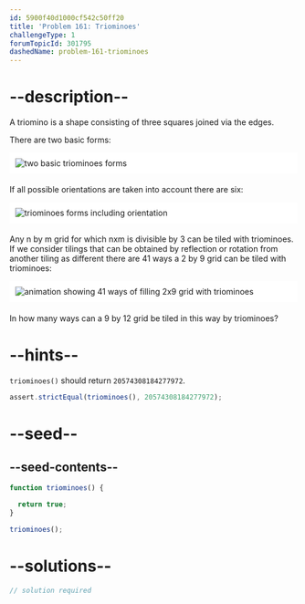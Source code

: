 ```yaml
---
id: 5900f40d1000cf542c50ff20
title: 'Problem 161: Triominoes'
challengeType: 1
forumTopicId: 301795
dashedName: problem-161-triominoes
---
```


# --description--

A triomino is a shape consisting of three squares joined via the edges.

There are two basic forms:

<img alt="two basic triominoes forms" src="https://cdn.freecodecamp.org/curriculum/project-euler/triominoes-1.gif" style="background-color: white; padding: 10px; display: block; margin-right: auto; margin-left: auto; margin-bottom: 1.2rem;">

If all possible orientations are taken into account there are six:

<img alt="triominoes forms including orientation" src="https://cdn.freecodecamp.org/curriculum/project-euler/triominoes-2.gif" style="background-color: white; padding: 10px; display: block; margin-right: auto; margin-left: auto; margin-bottom: 1.2rem;">

Any n by m grid for which nxm is divisible by 3 can be tiled with triominoes. If we consider tilings that can be obtained by reflection or rotation from another tiling as different there are 41 ways a 2 by 9 grid can be tiled with triominoes:

<img alt="animation showing 41 ways of filling 2x9 grid with triominoes" src="https://cdn.freecodecamp.org/curriculum/project-euler/triominoes-3.gif" style="background-color: white; padding: 10px; display: block; margin-right: auto; margin-left: auto; margin-bottom: 1.2rem;">

In how many ways can a 9 by 12 grid be tiled in this way by triominoes?

# --hints--

`triominoes()` should return `20574308184277972`.

```js
assert.strictEqual(triominoes(), 20574308184277972);
```

# --seed--

## --seed-contents--

```js
function triominoes() {

  return true;
}

triominoes();
```

# --solutions--

```js
// solution required
```
